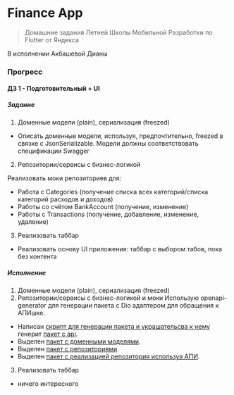 # Finance App

> Домашние задания Летней Школы Мобильной Разработки по Flutter от Яндекса

В исполнении Акбашевой Дианы

### Прогресс

#### ДЗ 1 - Подготовительный + UI

##### Задание

1. Доменные модели (plain), сериализация (freezed)
   
- Описать доменные модели, используя, предпочтительно, freezed в связке с JsonSerializable. Модели должны соответствовать спецификации Swagger

2. Репозитории/сервисы с бизнес-логикой

Реализовать моки репозиториев для:

- Работа с Categories (получение списка всех категорий/списка категорий расходов и доходов)
- Работы со счётом BankAccount (получение, изменение)
- Работы с Transactions (получение, добавление, изменение, удаление)

3. Реализовать таббар

- Реализовать основу UI приложения: таббар с выбором табов, пока без контента

##### Исполнение
1. Доменные модели (plain), сериализация (freezed)
2. Репозитории/сервисы с бизнес-логикой и моки
Использую openapi-generator для генерации пакета с Dio адаптером для обращения к АПИшке.

- Написан [скрипт для генерации пакета и украшательсва к нему](./tools/api_codegen.sh) генерит [пакет c api](./packages/api/).
- Выделен [пакет с доменными моделями](./packages/models/).
- Выделен [пакет с репозиториями](./packages/repositories/).
- Выделен [пакет с реализацией репозитория используя АПИ](./packages/remote_api/).

3. Реализовать таббар
- ничего интересного
